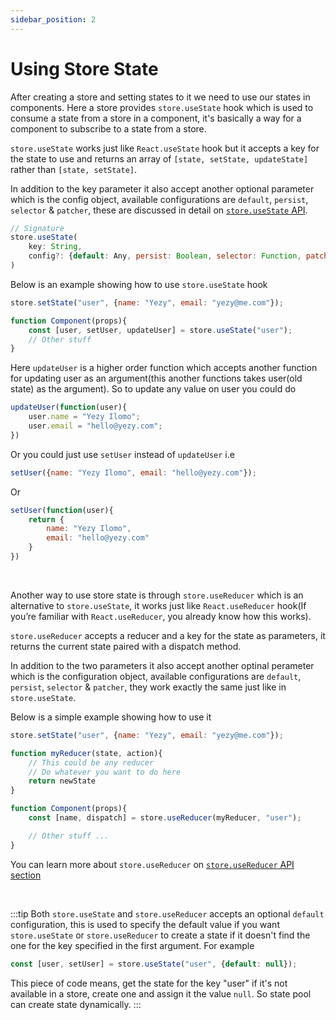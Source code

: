```yaml
---
sidebar_position: 2
---
```


# Using Store State
After creating a store and setting states to it we need to use our states in components. Here a store provides `store.useState` hook which is used to consume a state from a store in a component, it's basically a way for a component to subscribe to a state from a store.

`store.useState` works just like `React.useState` hook but it accepts a key for the state to use and returns an array of `[state, setState, updateState]` rather than `[state, setState]`.

In addition to the key parameter it also accept another optional parameter which is the config object, available configurations are `default`, `persist`, `selector` & `patcher`, these are discussed in detail on [`store.useState` API](/docs/api_reference/high_level_api/store.useState).

```js
// Signature
store.useState(
    key: String,
    config?: {default: Any, persist: Boolean, selector: Function, patcher: Function}
)
```

Below is an example showing how to use `store.useState` hook

```js
store.setState("user", {name: "Yezy", email: "yezy@me.com"});

function Component(props){
    const [user, setUser, updateUser] = store.useState("user");
    // Other stuff
}
```

Here `updateUser` is a higher order function which accepts another function for updating user as an argument(this another functions takes user(old state) as the argument). So to update any value on user you could do

```js
updateUser(function(user){
    user.name = "Yezy Ilomo";
    user.email = "hello@yezy.com";
})
```

Or you could just use `setUser` instead of `updateUser` i.e

```js
setUser({name: "Yezy Ilomo", email: "hello@yezy.com"});
```

Or 

```js
setUser(function(user){
    return {
        name: "Yezy Ilomo",
        email: "hello@yezy.com"
    }
})
```


<br/>

Another way to use store state is through `store.useReducer` which is an alternative to `store.useState`, it works just like `React.useReducer` hook(If you’re familiar with `React.useReducer`, you already know how this works).

`store.useReducer` accepts a reducer and a key for the state as parameters, it returns the current state paired with a dispatch method.

In addition to the two parameters it also accept another optinal perameter which is the configuration object, available configurations are `default`, `persist`, `selector` & `patcher`, they work exactly the same just like in `store.useState`.


Below is a simple example showing how to use it

```js
store.setState("user", {name: "Yezy", email: "yezy@me.com"});

function myReducer(state, action){
    // This could be any reducer
    // Do whatever you want to do here
    return newState
}

function Component(props){
    const [name, dispatch] = store.useReducer(myReducer, "user");

    // Other stuff ...
}
```

You can learn more about `store.useReducer` on [`store.useReducer` API section](/docs/api_reference/high_level_api/store.useReducer)

<br/>


:::tip
Both `store.useState` and `store.useReducer` accepts an optional `default` configuration, this is used to specify the default value if you want `store.useState` or `store.useReducer` to create a state if it doesn't find the one for the key specified in the first argument. For example

  ```js
  const [user, setUser] = store.useState("user", {default: null});
  ```

  This piece of code means, get the state for the key "user" if it's not available in a store, create one and assign it the value `null`. So state pool can create state dynamically.
:::